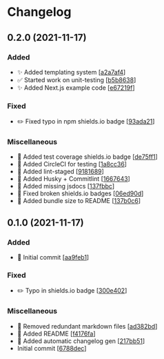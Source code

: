 # Changelog

<a name="0.2.0"></a>
## 0.2.0 (2021-11-17)

### Added

- ✨ Added templating system [[a2a7af4](https://github.com/moducate/houston/commit/a2a7af41863f518de73e84a41f6d4c542c8ca587)]
- ✅ Started work on unit-testing [[b5b8638](https://github.com/moducate/houston/commit/b5b8638a09299d22879fdfcdc3c84586860982d5)]
- ✨ Added Next.js example code [[e67219f](https://github.com/moducate/houston/commit/e67219f91f5143c7929c997d488dd24960de66ca)]

### Fixed

- ✏️ Fixed typo in npm shields.io badge [[93ada21](https://github.com/moducate/houston/commit/93ada21c9d99428c52def3505001e735ab04d1c9)]

### Miscellaneous

- 📝 Added test coverage shields.io badge [[de75ff1](https://github.com/moducate/houston/commit/de75ff1ecf99c24778b49cea82a8478d7ab18459)]
-  👷 Added CircleCI for testing [[1a8cc36](https://github.com/moducate/houston/commit/1a8cc3601ae5c0f7e54db3644788a3e1c80c82a4)]
- 🔨 Added lint-staged [[9181689](https://github.com/moducate/houston/commit/91816896c180f1beb562bdb09a651552d6a4641d)]
- 🔨 Added Husky + Commitlint [[1667643](https://github.com/moducate/houston/commit/16676436dbabc0beb75892445e17d98f12516d73)]
- 📝 Added missing jsdocs [[137fbbc](https://github.com/moducate/houston/commit/137fbbc3e79daa7e7ba6ee45278c625e4259cb60)]
- 📝 Fixed broken shields.io badges [[06ed90d](https://github.com/moducate/houston/commit/06ed90d20a425ac430ec239b94484bc6f6267e81)]
- 📝 Added bundle size to README [[137b0c6](https://github.com/moducate/houston/commit/137b0c6e8170cb46ecaf94d2d741d0a5f40df1df)]


<a name="0.1.0"></a>
## 0.1.0 (2021-11-17)

### Added

- 🎉 Initial commit [[aa9feb1](https://github.com/moducate/houston/commit/aa9feb1c5820d74cdbdc2096567c2e93830996eb)]

### Fixed

- ✏️ Typo in shields.io badge [[300e402](https://github.com/moducate/houston/commit/300e402a5355b52f3f651c77274af87c3e643ae5)]

### Miscellaneous

- 📝 Removed redundant markdown files [[ad382bd](https://github.com/moducate/houston/commit/ad382bd42b77a8b0741a20e4282a29c8a0231dfe)]
- 📝 Added README [[f4176fa](https://github.com/moducate/houston/commit/f4176fa9108b88bd3f062431b9ab7560886c8a68)]
- 🔨 Added automatic changelog gen [[217bb51](https://github.com/moducate/houston/commit/217bb51f48d39637ba0ffd8946173cb093ef6e43)]
-  Initial commit [[6788dec](https://github.com/moducate/houston/commit/6788dec86032fd576c6ff2fb97962f86a9f24a52)]


